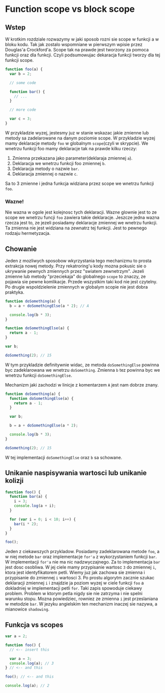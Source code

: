 # Function scope vs block scope

## Wstep

W krotkim rozdziale rozwazymy w jaki sposob rozni sie scope w funkcji a w bloku kodu. Tak jak zostalo wspomniane w pierwszym wpisie przez Douglas'a Crockford'a. Scope tak na prawde jest tworzony za pomoca funkcji oraz dla funkcji. Czyli podsumowujac dekaracja funkcji tworzy dla tej funkcji scope.

```js
function foo(a) {
  var b = 2;

  // some code

  function bar() {
    // ...
  }

  // more code

  var c = 3;
}
```

W przykladzie wyzej, jestesmy juz w stanie wskazac jakie zmienne lub metody sa zadelarowane na danym poziomie scope. W przykladzie wyzej mamy deklaracje metody `foo` w globalnym `scope`(czyli w skrypcie). We wnetrzu funkcji foo mamy deklaracje tak na prawde kilku rzeczy:

1. Zmienna przekazana jako parameter(deklaraja zmiennej `a`).
2. Deklaracja we wnetrzu funkcji foo zmiennej `b`.
3. Deklaracja metody o nazwie `bar`.
4. Deklaracja zmiennej o nazwie `c`.

Sa to 3 zmienne i jedna funkcja widziana przez scope we wnetrzu funkcji `foo`.

### Wazne!

Nie wazna w ogole jest kolejnosc tych deklaracji. Wazne glownie jest to ze scope we wnetrzu funcji `foo` zawiera takie deklaracje. Jeszcze jedna wazna rzecza jest to, ze jezeli posiadamy deklaracje zmiennej we wnetrzu funkcji. Ta zmienna nie jest widziana na zewnatrz tej funkcji. Jest to pewnego rodzaju hermetyzacja.

## Chowanie

Jeden z mozliwych sposobow wkyrzystania tego mechanizmu to prosta extrakcja nowej metody. Przy rekatroring'u kody mozna pokusic sie o ukrywanie pewnych zmiennych przez "swiatem zewnetrzym". Jezeli zmienne lub metody "przeciekaja" do globalnego `scope` to znaczy, ze pojawia sie pewne komlikacje. Przede wszystkim taki kod nie jest czytelny. Po drugie wspoldzielenie zmiennych w globalym scopie nie jest dobra praktyka.

```js
function doSomething(a) {
  b = a + doSomethingElse(a * 2); // A

  console.log(b * 3);
}

function doSomethingElse(a) {
  return a - 1;
}

var b;

doSomething(2); // 15
```

W tym przykladzie definitywnie widac, ze metoda `doSomethingElse` powinna byc zadeklarowana we wnetrzu `doSomething`. Zmienna `b` tez powinna byc we wnetrzu funkcji `doSomethingElse`.

Mechanizm jaki zachodzi w linicje z komentarzem `A` jest nam dobrze znany.

```js
function doSomething(a) {
  function doSomethingElse(a) {
    return a - 1;
  }

  var b;

  b = a + doSomethingElse(a * 2);

  console.log(b * 3);
}

doSomething(2); // 15
```

W tej implementacji `doSomethingElse` oraz `b` sa schowane.

## Unikanie naspisywania wartosci lub unikanie kolizji

```js
function foo() {
  function bar(a) {
    i = 3;
    console.log(a + i);
  }

  for (var i = 0; i < 10; i++) {
    bar(i * 2);
  }
}

foo();
```

Jeden z ciekawszych przykladow. Posiadamy zadeklarowana metode `foo`, a w niej metode `bar` oraz implementacje `for'a` z wykorzystaniem funkcji `bar`. W implementacji `for'a` nie ma nic nadzwyczajnego. Za to implementacja `bar` jest dosc osobliwa. W jej ciele mamy przypisanie wartosc `3` do zmiennej `i`, ktora jest identyfikatorem petli. Wiemy juz jak zachowa sie zmienna i przypisanie do zmiennej `i` wartosci 3. Po prostu algorytm zacznie szukac deklaracji zmiennej `i` i znajdzie ja poziom wyzej w ciele funkcji `foo` a dokladniej w implementacji petli `for`. Taki zapis spowoduje ciekawy problem. Problem w ktorym petla nigdy sie nie zatrzyma i nie spelni warunku stopu. Mozna powiedziec, rowniez ze zmienna `i` jest przeslaniana w metodzie `bar`. W jezyku angielskim ten mechanizm inaczej sie nazywa, a mianowice `shadowing`.

## Funkcja vs scopes

```js
var a = 2;

function foo() {
  // <-- insert this

  var a = 3;
  console.log(a); // 3
} // <-- and this

foo(); // <-- and this

console.log(a); // 2
```
